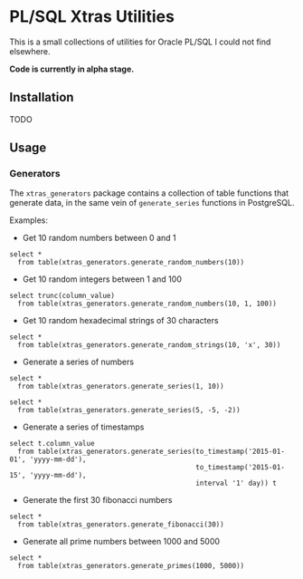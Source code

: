 # PL/SQL Xtras Utilities

This is a small collections of utilities for Oracle PL/SQL I could not find elsewhere.

**Code is currently in alpha stage.**

## Installation

TODO

## Usage

### Generators

The `xtras_generators` package contains a collection of table functions that generate data, in the same vein of `generate_series` functions in PostgreSQL.

Examples:

* Get 10 random numbers between 0 and 1

```
select *
  from table(xtras_generators.generate_random_numbers(10))
```

* Get 10 random integers between 1 and 100

```
select trunc(column_value)
  from table(xtras_generators.generate_random_numbers(10, 1, 100))
```

* Get 10 random hexadecimal strings of 30 characters

```
select *
  from table(xtras_generators.generate_random_strings(10, 'x', 30))
```

* Generate a series of numbers

```
select *
  from table(xtras_generators.generate_series(1, 10))

select *
  from table(xtras_generators.generate_series(5, -5, -2))
```

* Generate a series of timestamps

```
select t.column_value
  from table(xtras_generators.generate_series(to_timestamp('2015-01-01', 'yyyy-mm-dd'),
                                              to_timestamp('2015-01-15', 'yyyy-mm-dd'),
                                              interval '1' day)) t
```

* Generate the first 30 fibonacci numbers

```
select *
  from table(xtras_generators.generate_fibonacci(30))
```

* Generate all prime numbers between 1000 and 5000

```
select *
  from table(xtras_generators.generate_primes(1000, 5000))
```
